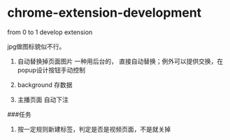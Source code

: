 # chrome-extension-development
from 0 to 1 develop extension

jpg做图标貌似不行。

1. 自动替换掉页面图片 一种用后台的，
    直接自动替换；例外可以提供交换，在popup设计按钮手动控制

2.  background 存数据
3.  主播页面 自动下注    


###任务
1. 按一定规则新建标签，判定是否是视频页面，不是就关掉

